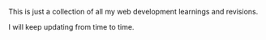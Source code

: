 This is just a collection of all my web development learnings and revisions.

I will keep updating from time to time.
